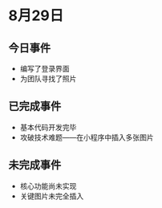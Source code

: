 # 8月29日
## 今日事件
- 编写了登录界面
- 为团队寻找了照片
## 已完成事件
- 基本代码开发完毕
- 攻破技术难题——在小程序中插入多张图片
## 未完成事件
- 核心功能尚未实现
- 关键图片未完全插入